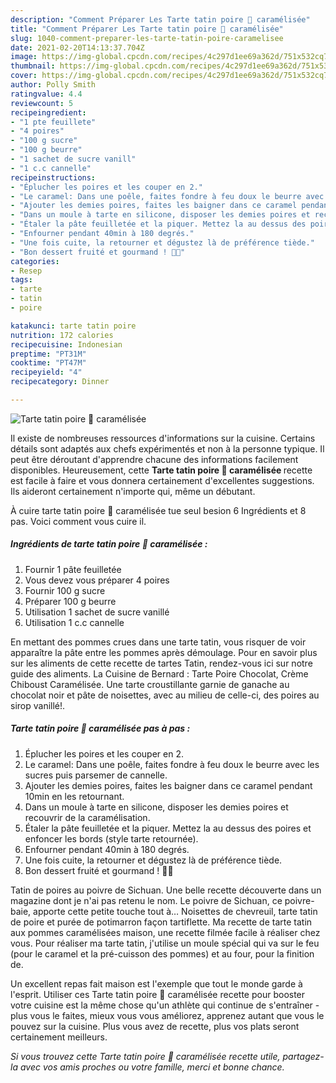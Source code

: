```yaml
---
description: "Comment Préparer Les Tarte tatin poire 🍐 caramélisée"
title: "Comment Préparer Les Tarte tatin poire 🍐 caramélisée"
slug: 1040-comment-preparer-les-tarte-tatin-poire-caramelisee
date: 2021-02-20T14:13:37.704Z
image: https://img-global.cpcdn.com/recipes/4c297d1ee69a362d/751x532cq70/tarte-tatin-poire-🍐-caramelisee-photo-principale-de-la-recette.jpg
thumbnail: https://img-global.cpcdn.com/recipes/4c297d1ee69a362d/751x532cq70/tarte-tatin-poire-🍐-caramelisee-photo-principale-de-la-recette.jpg
cover: https://img-global.cpcdn.com/recipes/4c297d1ee69a362d/751x532cq70/tarte-tatin-poire-🍐-caramelisee-photo-principale-de-la-recette.jpg
author: Polly Smith
ratingvalue: 4.4
reviewcount: 5
recipeingredient:
- "1 pte feuillete"
- "4 poires"
- "100 g sucre"
- "100 g beurre"
- "1 sachet de sucre vanill"
- "1 c.c cannelle"
recipeinstructions:
- "Éplucher les poires et les couper en 2."
- "Le caramel: Dans une poêle, faites fondre à feu doux le beurre avec les sucres puis parsemer de cannelle."
- "Ajouter les demies poires, faites les baigner dans ce caramel pendant 10min en les retournant."
- "Dans un moule à tarte en silicone, disposer les demies poires et recouvrir de la caramélisation."
- "Étaler la pâte feuilletée et la piquer. Mettez la au dessus des poires et enfoncer les bords (style tarte retournée)."
- "Enfourner pendant 40min à 180 degrés."
- "Une fois cuite, la retourner et dégustez là de préférence tiède."
- "Bon dessert fruité et gourmand ! 🤤🍐"
categories:
- Resep
tags:
- tarte
- tatin
- poire

katakunci: tarte tatin poire 
nutrition: 172 calories
recipecuisine: Indonesian
preptime: "PT31M"
cooktime: "PT47M"
recipeyield: "4"
recipecategory: Dinner

---
```



![Tarte tatin poire 🍐 caramélisée](https://img-global.cpcdn.com/recipes/4c297d1ee69a362d/751x532cq70/tarte-tatin-poire-🍐-caramelisee-photo-principale-de-la-recette.jpg)

Il existe de nombreuses ressources d'informations sur la cuisine. Certains détails sont adaptés aux chefs expérimentés et non à la personne typique. Il peut être déroutant d'apprendre chacune des informations facilement disponibles. Heureusement, cette <strong> Tarte tatin poire 🍐 caramélisée </strong> recette est facile à faire et vous donnera certainement d'excellentes suggestions. Ils aideront certainement n'importe qui, même un débutant.

<!--inarticleads1-->

À cuire tarte tatin poire 🍐 caramélisée tue seul besion 6 Ingrédients et 8 pas. Voici comment vous cuire il.

##### Ingrédients de tarte tatin poire 🍐 caramélisée :

1. Fournir 1 pâte feuilletée
1. Vous devez vous préparer 4 poires
1. Fournir 100 g sucre
1. Préparer 100 g beurre
1. Utilisation 1 sachet de sucre vanillé
1. Utilisation 1 c.c cannelle


En mettant des pommes crues dans une tarte tatin, vous risquer de voir apparaître la pâte entre les pommes après démoulage. Pour en savoir plus sur les aliments de cette recette de tartes Tatin, rendez-vous ici sur notre guide des aliments. La Cuisine de Bernard : Tarte Poire Chocolat, Crème Chiboust Caramélisée. Une tarte croustillante garnie de ganache au chocolat noir et pâte de noisettes, avec au milieu de celle-ci, des poires au sirop vanillé!. 

<!--inarticleads2-->

##### Tarte tatin poire 🍐 caramélisée pas à pas :

1. Éplucher les poires et les couper en 2.
1. Le caramel: Dans une poêle, faites fondre à feu doux le beurre avec les sucres puis parsemer de cannelle.
1. Ajouter les demies poires, faites les baigner dans ce caramel pendant 10min en les retournant.
1. Dans un moule à tarte en silicone, disposer les demies poires et recouvrir de la caramélisation.
1. Étaler la pâte feuilletée et la piquer. Mettez la au dessus des poires et enfoncer les bords (style tarte retournée).
1. Enfourner pendant 40min à 180 degrés.
1. Une fois cuite, la retourner et dégustez là de préférence tiède.
1. Bon dessert fruité et gourmand ! 🤤🍐


Tatin de poires au poivre de Sichuan. Une belle recette découverte dans un magazine dont je n&#39;ai pas retenu le nom. Le poivre de Sichuan, ce poivre-baie, apporte cette petite touche tout à… Noisettes de chevreuil, tarte tatin de poire et purée de potimarron façon tartiflette. Ma recette de tarte tatin aux pommes caramélisées maison, une recette filmée facile à réaliser chez vous. Pour réaliser ma tarte tatin, j&#39;utilise un moule spécial qui va sur le feu (pour le caramel et la pré-cuisson des pommes) et au four, pour la finition de. 

<!--inarticleads1-->

<p>
Un excellent repas fait maison est l'exemple que tout le monde garde à l'esprit. Utiliser ces Tarte tatin poire 🍐 caramélisée recette pour booster votre cuisine est la même chose qu'un athlète qui continue de s'entraîner - plus vous le faites, mieux vous vous améliorez, apprenez autant que vous le pouvez sur la cuisine. Plus vous avez de recette, plus vos plats seront certainement meilleurs.
</p>

<p>
<i>Si vous trouvez cette Tarte tatin poire 🍐 caramélisée recette utile, partagez-la avec vos amis proches ou votre famille, merci et bonne chance.</i>
</p>

